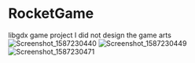 # RocketGame
libgdx game project
I did not design the  game arts
![Screenshot_1587230440](https://user-images.githubusercontent.com/62899772/79644556-63fe6680-81b2-11ea-8390-05f43eb7efb2.png)
![Screenshot_1587230449](https://user-images.githubusercontent.com/62899772/79644570-7ed0db00-81b2-11ea-9338-21f71d927020.png)
![Screenshot_1587230471](https://user-images.githubusercontent.com/62899772/79644571-81333500-81b2-11ea-9722-7cfc5936f36a.png)
